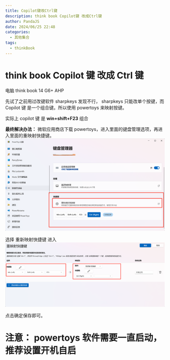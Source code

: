 ```yaml
---
title: Copilot键改Ctrl键
description: think book Copilot键 改成Ctrl键
author: PandaJS
date: 2024/06/25 22:48
categories:
  - 其他集合
tags:
  - thinkBook
---
```


# think book Copilot 键 改成 Ctrl 键

电脑 think book 14 G6+ AHP

先试了之前用过改键软件 sharpkeys 发现不行， sharpkeys 只能改单个按键，而 Copilot 键 是一个组合键。所以使用 powertoys 来映射按键。

实际上 copilot 键 是 **win+shift+F23** 组合

**最终解决办法：**
微软应用商店下载 powertoys，进入里面的键盘管理选项，再进入里面的重映射快捷键。
![image](/img/2024/06/25/20241026_0001.png)

选择 重新映射快捷键 进入
![image](/img/2024/06/25/20241026_0002.png)

点击确定保存即可。

# 注意： powertoys 软件需要一直启动，推荐设置开机自启
